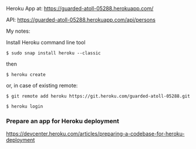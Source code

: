 Heroku App at: https://guarded-atoll-05288.herokuapp.com/

API: https://guarded-atoll-05288.herokuapp.com/api/persons

My notes:

Install Heroku command line tool

```
$ sudo snap install heroku --classic
```

then

```
$ heroku create
```

or, in case of existing remote:

```
$ git remote add heroku https://git.heroku.com/guarded-atoll-05288.git
```

```
$ heroku login
```

### Prepare an app for Heroku deployment

https://devcenter.heroku.com/articles/preparing-a-codebase-for-heroku-deployment
